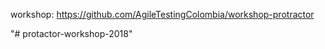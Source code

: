 workshop: https://github.com/AgileTestingColombia/workshop-protractor

"# protactor-workshop-2018" 
